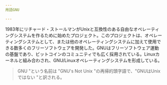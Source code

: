 ```yaml
---
用語GNU

---
```

1983年にリチャード・ストールマンがUnixと互換性のある自由なオペレーティングシステムを作るために始めたプロジェクト。このプロジェクトは、オペレーティングシステムとして、または他のオペレーティングシステムに加えて使用できる数多くのフリーソフトウェアを開発した。GNUはフリーソフトウェア運動の基盤であり、ビットコインのコミュニティでも広く採用されている。Linuxカーネルと組み合わされ、GNU/Linuxオペレーティングシステムを形成している。

> GNU "という名前は "GNU's Not Unix "の再帰的頭字語で、"GNUはUnixではない "と訳される。